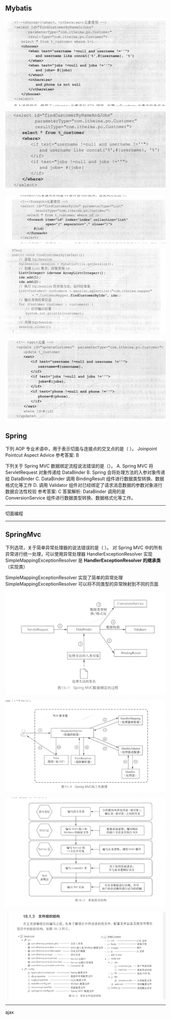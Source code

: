 ## Mybatis



![image-20230619201115885](https://raw.githubusercontent.com/Janeonly300/codeImg/main/img/image-20230619201115885.png)





![image-20230620085943498](https://raw.githubusercontent.com/Janeonly300/codeImg/main/img/image-20230620085943498.png)



![image-20230619200959037](https://raw.githubusercontent.com/Janeonly300/codeImg/main/img/image-20230619200959037.png)



![image-20230619201039510](https://raw.githubusercontent.com/Janeonly300/codeImg/main/img/image-20230619201039510.png)





![image-20230619201057427](https://raw.githubusercontent.com/Janeonly300/codeImg/main/img/image-20230619201057427.png)

## Spring

下列 AOP 专业术语中，用于表示切面与连接点的交叉点的是（ ）。
Joinpoint
Pointcut
Aspect
Advice
参考答案:
B





下列关于 Spring MVC 数据绑定流程说法错误的是（）。
A.
Spring MVC 将 ServletRequest 对象传递给 DataBinder
B.
Spring 会将处理方法的入参对象传递给 DataBinder
C.
DataBinder 调用 BindingResult 组件进行数据类型转换、数据格式化等工作
D.
调用 Validator 组件对已经绑定了请求消息数据的参数对象进行数据合法性校验
参考答案:
C
答案解析:
DataBinder 调用的是 ConversionService 组件进行数据类型转换、数据格式化等工作。





---

切面编程







---



## SpringMvc

下列选项，关于简单异常处理器的说法错误的是（ ）。
对 Spring MVC 中的所有异常进行统一处理，可以使用异常处理器 HandlerExceptionResolver
实现
SimpleMappingExceptionResolver 是 **HandlerExceptionResolver 的继承类**（实现类）

SimpleMappingExceptionResolver 实现了简单的异常处理
SimpleMappingExceptionResolver 可以将不同类型的异常映射到不同的页面

![image-20230619200411005](https://raw.githubusercontent.com/Janeonly300/codeImg/main/img/image-20230619200411005.png)





![image-20230619200503615](https://raw.githubusercontent.com/Janeonly300/codeImg/main/img/image-20230619200503615.png)

![image-20230619200649368](https://raw.githubusercontent.com/Janeonly300/codeImg/main/img/image-20230619200649368.png)



![image-20230619200638782](https://raw.githubusercontent.com/Janeonly300/codeImg/main/img/image-20230619200638782.png)

---

ajax